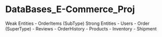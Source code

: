 # DataBases_E-Commerce_Proj

Weak Entities   - OrderItems (SubType)
Strong Entities - Users
                - Order (SuperType)
                - Reviews
                - OrderHistory
                - Products
                - Inventory
                - Shipment

